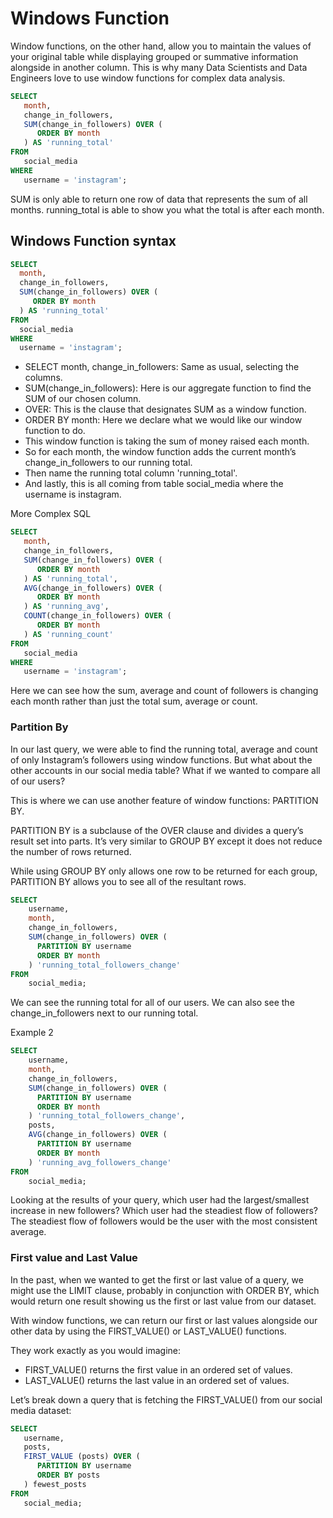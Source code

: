 # Windows Function

Window functions, on the other hand, allow you to maintain the values of your original table while displaying grouped or summative information alongside in another column. This is why many Data Scientists and Data Engineers love to use window functions for complex data analysis.
```sql
SELECT 
   month,
   change_in_followers,
   SUM(change_in_followers) OVER (
      ORDER BY month
   ) AS 'running_total'
FROM
   social_media
WHERE
   username = 'instagram';
   ```
 SUM is only able to return one row of data that represents the sum of all months. running_total is able to show you what the total is after each month.
 
 ## Windows Function syntax
 
 ```sql
 SELECT 
   month,
   change_in_followers,
   SUM(change_in_followers) OVER (
      ORDER BY month
   ) AS 'running_total'
FROM
   social_media
WHERE
   username = 'instagram';
   ```

 - SELECT month, change_in_followers: Same as usual, selecting the columns.
 - SUM(change_in_followers): Here is our aggregate function to find the SUM of our chosen column.
 - OVER: This is the clause that designates SUM as a window function.
 - ORDER BY month: Here we declare what we would like our window function to do.
 - This window function is taking the sum of money raised each month.
 - So for each month, the window function adds the current month’s change_in_followers to our running total.
 - Then name the running total column 'running_total'.
 - And lastly, this is all coming from table social_media where the username is instagram.

More Complex SQL
```sql
SELECT 
   month,
   change_in_followers,
   SUM(change_in_followers) OVER (
      ORDER BY month
   ) AS 'running_total',
   AVG(change_in_followers) OVER (
      ORDER BY month
   ) AS 'running_avg',
   COUNT(change_in_followers) OVER (
      ORDER BY month
   ) AS 'running_count'
FROM
   social_media
WHERE
   username = 'instagram';
```
Here we can see how the sum, average and count of followers is changing each month rather than just the total sum, average or count.

 
 
### Partition By

In our last query, we were able to find the running total, average and count of only Instagram’s followers using window functions. But what about the other accounts in our social media table? What if we wanted to compare all of our users?

This is where we can use another feature of window functions: PARTITION BY.

PARTITION BY is a subclause of the OVER clause and divides a query’s result set into parts. It’s very similar to GROUP BY except it does not reduce the number of rows returned.

While using GROUP BY only allows one row to be returned for each group, PARTITION BY allows you to see all of the resultant rows.
```sql
SELECT 
    username,
    month,
    change_in_followers,
    SUM(change_in_followers) OVER (
      PARTITION BY username 
      ORDER BY month
    ) 'running_total_followers_change'
FROM
    social_media;
```

We can see the running total for all of our users. We can also see the change_in_followers next to our running total.

Example 2
```sql
SELECT 
    username,
    month,
    change_in_followers,
    SUM(change_in_followers) OVER (
      PARTITION BY username 
      ORDER BY month
    ) 'running_total_followers_change',
    posts,
    AVG(change_in_followers) OVER (
      PARTITION BY username 
      ORDER BY month
    ) 'running_avg_followers_change'
FROM
    social_media;
```
Looking at the results of your query, which user had the largest/smallest increase in new followers? Which user had the steadiest flow of followers?
 The steadiest flow of followers would be the user with the most consistent average.
 
### First value and Last Value

In the past, when we wanted to get the first or last value of a query, we might use the LIMIT clause, probably in conjunction with ORDER BY, which would return one result showing us the first or last value from our dataset.

With window functions, we can return our first or last values alongside our other data by using the FIRST_VALUE() or LAST_VALUE() functions. 

They work exactly as you would imagine:

   - FIRST_VALUE() returns the first value in an ordered set of values.
   - LAST_VALUE() returns the last value in an ordered set of values.

Let’s break down a query that is fetching the FIRST_VALUE() from our social media dataset:

```sql
SELECT
   username,
   posts,
   FIRST_VALUE (posts) OVER (
      PARTITION BY username 
      ORDER BY posts
   ) fewest_posts
FROM
   social_media;
```
